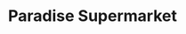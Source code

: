 ---
title: "Paradise Supermarket"
url: /karachi/paradise-supermarket-korangi-road/
shop: supermarket
---